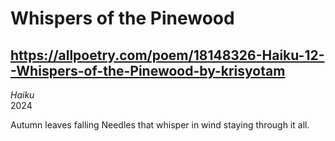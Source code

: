 # Whispers of the Pinewood
## https://allpoetry.com/poem/18148326-Haiku-12--Whispers-of-the-Pinewood-by-krisyotam
_Haiku_  
2024

Autumn leaves falling
Needles that whisper in wind
staying through it all.